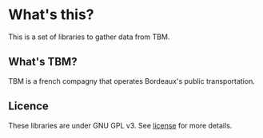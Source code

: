 # What's this?

This is a set of libraries to gather data from TBM.

## What's TBM?

TBM is a french compagny that operates Bordeaux's public transportation.

## Licence

These libraries are under GNU GPL v3. See [license](LICENSE) for more details.
